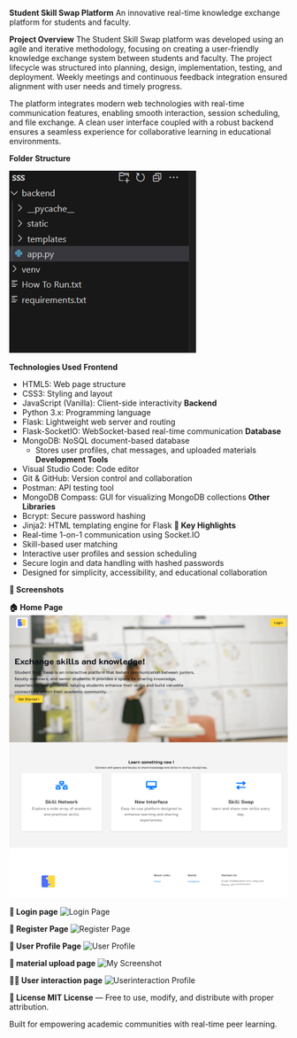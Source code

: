 **Student Skill Swap Platform**
An innovative real-time knowledge exchange platform for students and faculty.

**Project Overview**
The Student Skill Swap platform was developed using an agile and iterative methodology, focusing on creating a user-friendly knowledge exchange system between students and faculty. The project lifecycle was structured into planning, design, implementation, testing, and deployment. Weekly meetings and continuous feedback integration ensured alignment with user needs and timely progress.

The platform integrates modern web technologies with real-time communication features, enabling smooth interaction, session scheduling, and file exchange. A clean user interface coupled with a robust backend ensures a seamless experience for collaborative learning in educational environments.

**Folder Structure**

![folder structure](https://github.com/sinchana1408/Student_Skill_swap/blob/0c83eaa83a9cb48b9e799f5d132f0d0976716816/Screenshot%202025-07-11%20105105.png)

**Technologies Used**
**Frontend**
- HTML5: Web page structure
- CSS3: Styling and layout
- JavaScript (Vanilla): Client-side interactivity
**Backend**
- Python 3.x: Programming language
- Flask: Lightweight web server and routing
- Flask-SocketIO: WebSocket-based real-time communication
**Database**
- MongoDB: NoSQL document-based database
  - Stores user profiles, chat messages, and uploaded materials
**Development Tools**
- Visual Studio Code: Code editor
- Git & GitHub: Version control and collaboration
- Postman: API testing tool
- MongoDB Compass: GUI for visualizing MongoDB collections
**Other Libraries**
- Bcrypt: Secure password hashing
- Jinja2: HTML templating engine for Flask
**🚀 Key Highlights**
- Real-time 1-on-1 communication using Socket.IO
- Skill-based user matching
- Interactive user profiles and session scheduling
- Secure login and data handling with hashed passwords
- Designed for simplicity, accessibility, and educational collaboration

**📸 Screenshots**

**🏠 Home Page**
![Home Page](https://github.com/sinchana1408/Student_Skill_swap/blob/e4eb41584e3360912bec00933faa56373ee80308/Screenshot%202025-07-11%20110310.png)

**🔐 Login page**
![Login Page](images/login.png)

**🔐 Register Page**
![Register Page](images/login.png)

**👤 User Profile Page**
![User Profile](images/profile.png)

**📘 material upload page** 
![My Screenshot](images/screenshot.png)

**👤👤 User interaction page**
![Userinteraction Profile](images/profile.png)

**📃 License MIT License** — Free to use, modify, and distribute with proper attribution.

Built for empowering academic communities with real-time peer learning.
